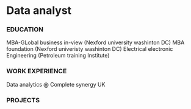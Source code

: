 # Data analyst
### EDUCATION 
MBA-GLobal business in-view (Nexford university washinton DC)
MBA foundation (Nexford univeristy washinton DC)
Electrical electronic Engineering (Petroleum training Institute)

### WORK EXPERIENCE 
Data analytics @ Complete synergy UK 

### PROJECTS

